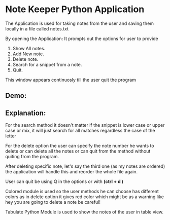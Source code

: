 # Note Keeper Python Application

<p>The Application is used for taking notes from the user and saving them locally in a file called notes.txt</p>

<p>By opening the Application: It prompts out the options for user to provide</p>

<ol>
<li>Show All notes.</li>
<li>Add New note.</li>
<li>Delete note.</li>
<li>Search for a snippet from a note.</li>
<li>Quit.</li>
</ol>

<p>This window appears continuosly till the user quit the program</p>

## Demo:

## Explanation:

<p>For the search method it doesn't matter if the snippet is lower case or upper case or mix, it will just search for all matches regardless the case of the letter</p>

<p>For the delete option the user can specify the note number he wants to delete or can delete all the notes or can quit from the method without quiting from the program.</p>

<p>After deleting specific note, let's say the third one (as my notes are ordered) the application will handle this and reorder the whole file again.</p>

<p>User can quit be using Q in the options or with <strong>(ctrl + d )</strong></p>

<p>Colored module is used so the user methods he can choose has different colors as in delete option it gives red color which might be as a warning like hey you are going to delete a note be careful!</p>

<p>Tabulate Python Module is used to show the notes of the user in table view.</p>
